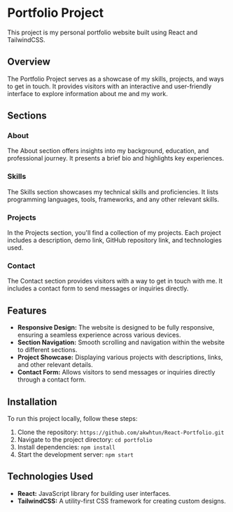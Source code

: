 # Portfolio Project

This project is my personal portfolio website built using React and TailwindCSS.

## Overview

The Portfolio Project serves as a showcase of my skills, projects, and ways to get in touch. It provides visitors with an interactive and user-friendly interface to explore information about me and my work.

## Sections

### About

The About section offers insights into my background, education, and professional journey. It presents a brief bio and highlights key experiences.

### Skills

The Skills section showcases my technical skills and proficiencies. It lists programming languages, tools, frameworks, and any other relevant skills.

### Projects

In the Projects section, you'll find a collection of my  projects. Each project includes a description, demo link, GitHub repository link, and technologies used.

### Contact

The Contact section provides visitors with a way to get in touch with me. It includes a contact form to send messages or inquiries directly.

## Features

- **Responsive Design:** The website is designed to be fully responsive, ensuring a seamless experience across various devices.
- **Section Navigation:** Smooth scrolling and navigation within the website to different sections.
- **Project Showcase:** Displaying various projects with descriptions, links, and other relevant details.
- **Contact Form:** Allows visitors to send messages or inquiries directly through a contact form.

## Installation

To run this project locally, follow these steps:

1. Clone the repository: `https://github.com/akwhtun/React-Portfolio.git`
2. Navigate to the project directory: `cd portfolio`
3. Install dependencies: `npm install`
4. Start the development server: `npm start`

## Technologies Used

- **React:** JavaScript library for building user interfaces.
- **TailwindCSS:** A utility-first CSS framework for creating custom designs.

